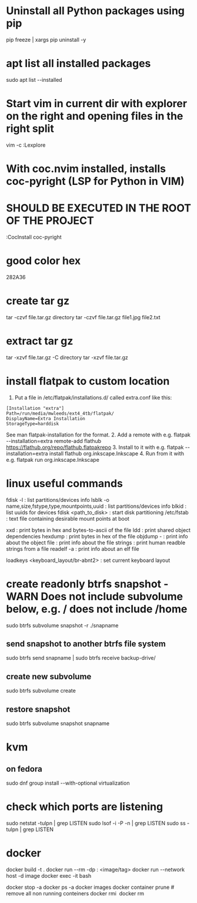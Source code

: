 # Uninstall all Python packages using pip
pip freeze | xargs pip uninstall -y

# apt list all installed packages
sudo apt list --installed

# Start vim in current dir with explorer on the right and opening files in the right split
vim -c :Lexplore

# With coc.nvim installed, installs coc-pyright (LSP for Python in VIM)
# SHOULD BE EXECUTED IN THE ROOT OF THE PROJECT
:CocInstall coc-pyright

# good color hex
282A36

# create tar gz
tar -czvf file.tar.gz directory
tar -czvf file.tar.gz file1.jpg file2.txt

# extract tar gz
tar -xzvf file.tar.gz -C directory
tar -xzvf file.tar.gz

# install flatpak to custom location
1. Put a file in /etc/flatpak/installations.d/ called extra.conf like this:
```
[Installation "extra"]
Path=/run/media/mwleeds/ext4_4tb/flatpak/
DisplayName=Extra Installation
StorageType=harddisk
```
See man flatpak-installation for the format.
2. Add a remote with e.g. flatpak --installation=extra remote-add flathub https://flathub.org/repo/flathub.flatpakrepo
3. Install to it with e.g. flatpak --installation=extra install flathub org.inkscape.Inkscape
4. Run from it with e.g. flatpak run org.inkscape.Inkscape

# linux useful commands
fdisk -l : list partitions/devices info
lsblk -o name,size,fstype,type,mountpoints,uuid : list partitions/devices info
blkid : list uuids for devices
fdisk <path_to_disk> : start disk partitioning
/etc/fstab : text file containing desirable mount points at boot

xxd <file> : print bytes in hex and bytes-to-ascii of the file
ldd <file> : print shared object dependencies 
hexdump <file> : print bytes in hex of the file
objdump -<opt> <file> : print info about the object
file <file> : print info about the file
strings <file>: print human readble strings from a file
readelf -a <file>: print info about an elf file

loadkeys <keyboard_layout/br-abnt2> : set current keyboard layout

# create readonly btrfs snapshot - WARN Does not include subvolume below, e.g. / does not include /home
sudo btrfs subvolume snapshot -r <btrfs-subvolume> ./snapname
## send snapshot to another btrfs file system
sudo btrfs send snapname | sudo btrfs receive backup-drive/
## create new subvolume
sudo btrfs subvolume create <subvolume-name>
## restore snapshot
sudo btrfs subvolume snapshot snapname <subvolume-name>

# kvm
## on fedora
sudo dnf group install --with-optional virtualization

# check which ports are listening
sudo netstat -tulpn | grep LISTEN
sudo lsof -i -P -n | grep LISTEN
sudo ss -tulpn | grep LISTEN

# docker
docker build -t <tag> .
docker run --rm -dp <container-port>:<host-port> <image/tag>
docker run --network host -d image
docker exec -it <container> bash

docker stop -a
docker ps -a
docker images
docker container prune # remove all non running conteiners
docker rmi <image>
docker rm <container>


